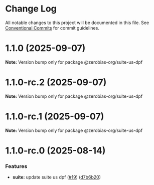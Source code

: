 # Change Log

All notable changes to this project will be documented in this file.
See [Conventional Commits](https://conventionalcommits.org) for commit guidelines.

# 1.1.0 (2025-09-07)

**Note:** Version bump only for package @zerobias-org/suite-us-dpf





# 1.1.0-rc.2 (2025-09-07)

**Note:** Version bump only for package @zerobias-org/suite-us-dpf





# 1.1.0-rc.1 (2025-09-07)

**Note:** Version bump only for package @zerobias-org/suite-us-dpf





# 1.1.0-rc.0 (2025-08-14)


### Features

* **suite:** update suite us dpf ([#19](https://github.com/zerobias-org/suite/issues/19)) ([d7b6b20](https://github.com/zerobias-org/suite/commit/d7b6b20a80bf4475c3f42b90201740570f4b9fa4))
